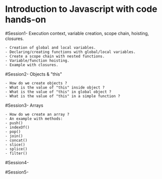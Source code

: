 # Introduction to Javascript with code hands-on

#Session1- Execution context, variable creation, scope chain, hoisting, closures.

    - Creation of global and local variables.
    - Declaring/creating functions with global/local variables.
    - Create a scope chain with nested functions.
    - Variable/function hoisting.
    - Example with closures.

#Session2- Objects & "this"

    - How do we create objects ?
    - What is the value of "this" inside object ?
    - What is the value of "this" in global object ?
    - What is the value of "this" in a simple function ?

#Session3-  Arrays

    - How do we create an array ?
    - An example with methods:
    - push()
    - indexOf()
    - pop()
    - join()
    - concat()
    - slice()
    - splice()
    - filter()


#Session4-  

#Session5-  
